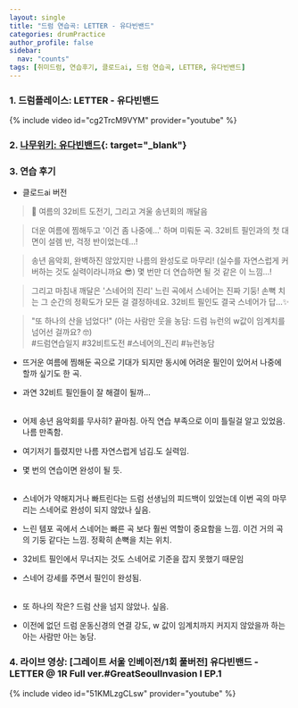 ```yaml
---
layout: single
title: "드럼 연습곡: LETTER - 유다빈밴드"
categories: drumPractice
author_profile: false
sidebar:
  nav: "counts"
tags: [취미드럼, 연습후기, 클로드ai, 드럼 연습곡, LETTER, 유다빈밴드]
---
```


### 1. 드럼플레이스: LETTER - 유다빈밴드

{% include video id="cg2TrcM9VYM" provider="youtube" %}


### 2. [나무위키: 유다빈밴드](https://namu.wiki/w/%EC%9C%A0%EB%8B%A4%EB%B9%88%EB%B0%B4%EB%93%9C){: target="_blank"}

### 3. 연습 후기
- 클로드ai 버전
> 🌅 여름의 32비트 도전기, 그리고 겨울 송년회의 깨달음

> 더운 여름에 찜해두고 '이건 좀 나중에...' 하며 미뤄둔 곡.
> 32비트 필인과의 첫 대면이 설렘 반, 걱정 반이었는데...!

> 송년 음악회, 완벽하진 않았지만 나름의 완성도로 마무리!
> (실수를 자연스럽게 커버하는 것도 실력이라니까요 😎)
> 몇 번만 더 연습하면 될 것 같은 이 느낌...!

> 그리고 마침내 깨달은 '스네어의 진리'
> 느린 곡에서 스네어는 진짜 기둥!
> 손뼉 치는 그 순간의 정확도가 모든 걸 결정하네요.
> 32비트 필인도 결국 스네어가 답...✨

> "또 하나의 산을 넘었다!" 
> (아는 사람만 웃을 농담: 
> 드럼 뉴런의 w값이 임계치를 넘어선 걸까요? 🤓)<br>
> #드럼연습일지 #32비트도전 #스네어의_진리 #뉴런농담

- 뜨거운 여름에 찜해둔 곡으로 기대가 되지만 동시에 어려운 필인이 있어서 나중에 할까 싶기도 한 곡.
- 과연 32비트 필인들이 잘 해결이 될까...<br/><br/>

- 어제 송년 음악회를 무사히? 끝마침. 아직 연습 부족으로 이미 틀릴걸 알고 있었음. 나름 만족함.
- 여기저기 틀렸지만 나름 자연스럽게 넘김.도 실력임.
- 몇 번의 연습이면 완성이 될 듯.<br/><br/>

- 스네어가 약해지거나 빠트린다는 드럼 선생님의 피드백이 있었는데 이번 곡의 마무리는 스네어로 완성이 되지 않았나 싶음.
- 느린 템포 곡에서 스네어는 빠른 곡 보다 훨씬 역할이 중요함을 느낌. 이건 거의 곡의 기둥 같다는 느낌. 정확히 손뼉을 치는 위치.
- 32비트 필인에서 무너지는 것도 스네어로 기준을 잡지 못했기 때문임
- 스네어 강세를 주면서 필인이 완성됨.<br/><br/>

- 또 하나의 작은? 드럼 산을 넘지 않았나. 싶음.
- 이전에 없던 드럼 운동신경의 연결 강도, w 값이 임계치까지 커지지 않았을까 하는 아는 사람만 아는 농담.

### 4. 라이브 영상: [그레이트 서울 인베이전/1회 풀버전] 유다빈밴드 - LETTER @ 1R Full ver.#GreatSeoulInvasion I EP.1

{% include video id="51KMLzgCLsw" provider="youtube" %}
